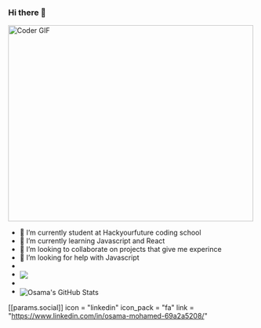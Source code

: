 ### Hi there 👋
<img src="https://media.giphy.com/media/SWoSkN6DxTszqIKEqv/giphy.gif" alt="Coder GIF" width="500" height="400">


 - 🔭 I’m currently student at Hackyourfuture coding school
 - 🌱 I’m currently learning Javascript and React
 - 👯 I’m looking to collaborate on projects that give me experince 
 - 🤔 I’m looking for help with Javascript
 - 
 -  <img align="center" src="https://github-readme-stats.vercel.app/api/top-langs/?username=osamaalpha&hide=java,html&title_color=ffffff&text_color=c9cacc&icon_color=2bbc8a&bg_color=1d1f21" />
 -  
 -   <img align="center" src="https://github-readme-stats.vercel.app/api?username=osamaalpha&show_icons=true&line_height=27&count_private=true&title_color=ffffff&text_color=c9cacc&icon_color=2bbc8a&bg_color=1d1f21" alt="Osama's GitHub Stats" />
</a>

 [[params.social]]
    icon = "linkedin"
    icon_pack = "fa"
    link = "https://www.linkedin.com/in/osama-mohamed-69a2a5208/"

